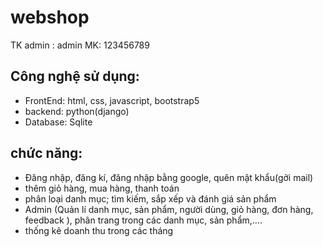 # webshop
TK admin : admin
MK: 123456789



## Công nghệ sử dụng:
- FrontEnd: html, css, javascript, bootstrap5
- backend: python(django)
- Database: Sqlite

## chức năng:
- Đăng nhập, đăng kí, đăng nhập bằng google, quên mật khẩu(gởi mail)
- thêm giỏ hàng, mua hàng, thanh toán
- phân loại danh mục; tìm kiếm, sắp xếp và đánh giá sản phẩm  
- Admin (Quản lí danh mục, sản phẩm, người dùng, giỏ hàng, đơn hàng, feedback ), phân trang trong các danh mục, sản phẩm,....
- thống kê doanh thu trong các tháng 